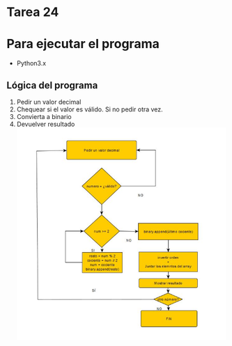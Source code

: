 # Tarea 24

# Para ejecutar el programa
* Python3.x

## Lógica del programa
1. Pedir un valor decimal
2. Chequear si el valor es válido. Si no pedir otra vez.
3. Convierta a binario 
4. Devuelver resultado
![imagen_etl](tarea_24/tarea_24_diagrama_flujo.JPG)
